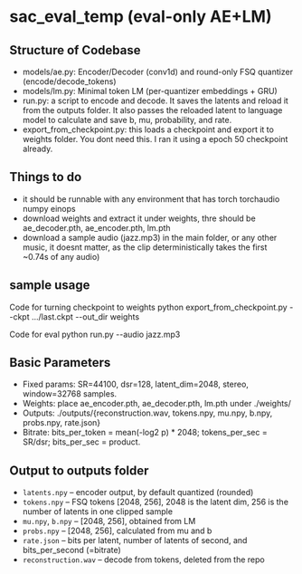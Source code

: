 # sac_eval_temp (eval-only AE+LM)
## Structure of Codebase
- models/ae.py: Encoder/Decoder (conv1d) and round-only FSQ quantizer (encode/decode_tokens)
- models/lm.py: Minimal token LM (per-quantizer embeddings + GRU)
- run.py: a script to encode and decode. It saves the latents and reload it from the outputs folder. It also passes the reloaded latent to language model to calculate and save b, mu, probability, and rate.
- export_from_checkpoint.py: this loads a checkpoint and export it to weights folder. You dont need this. I ran it using a epoch 50 checkpoint already.

## Things to do
- it should be runnable with any environment that has torch torchaudio numpy einops
- download weights and extract it under weights, thre should be ae_decoder.pth, ae_encoder.pth, lm.pth
- download a sample audio (jazz.mp3) in the main folder, or any other music, it doesnt matter, as the clip deterministically takes the first ~0.74s of any audio)

## sample usage
Code for turning checkpoint to weights
python export_from_checkpoint.py   --ckpt .../last.ckpt   --out_dir weights

Code for eval
python run.py --audio jazz.mp3

## Basic Parameters
- Fixed params: SR=44100, dsr=128, latent_dim=2048, stereo, window=32768 samples.
- Weights: place ae_encoder.pth, ae_decoder.pth, lm.pth under ./weights/
- Outputs: ./outputs/{reconstruction.wav, tokens.npy, mu.npy, b.npy, probs.npy, rate.json}
- Bitrate: bits_per_token = mean(-log2 p) * 2048; tokens_per_sec = SR/dsr; bits_per_sec = product.

## Output to outputs folder
- `latents.npy` – encoder output, by default quantized (rounded)
- `tokens.npy` – FSQ tokens [2048, 256], 2048 is the latent dim, 256 is the number of latents in one clipped sample
- `mu.npy`, `b.npy` – [2048, 256], obtained from LM
- `probs.npy` – [2048, 256], calculated from mu and b
- `rate.json` – bits per latent, number of latents of second, and bits_per_second (=bitrate)
- `reconstruction.wav` – decode from tokens, deleted from the repo
